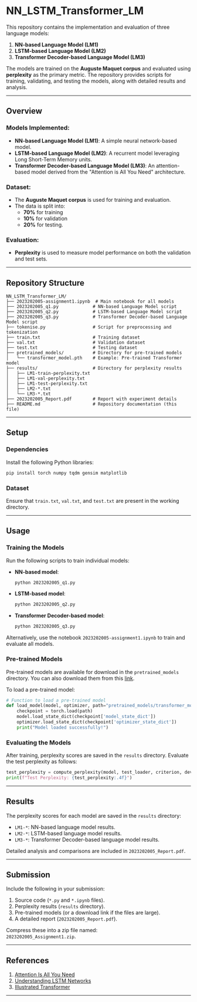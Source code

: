 # **NN_LSTM_Transformer_LM**

This repository contains the implementation and evaluation of three language models:  
1. **NN-based Language Model (LM1)**  
2. **LSTM-based Language Model (LM2)**  
3. **Transformer Decoder-based Language Model (LM3)**  

The models are trained on the **Auguste Maquet corpus** and evaluated using **perplexity** as the primary metric. The repository provides scripts for training, validating, and testing the models, along with detailed results and analysis.

---

## **Overview**

### Models Implemented:
- **NN-based Language Model (LM1)**: A simple neural network-based model.  
- **LSTM-based Language Model (LM2)**: A recurrent model leveraging Long Short-Term Memory units.  
- **Transformer Decoder-based Language Model (LM3)**: An attention-based model derived from the "Attention is All You Need" architecture.

### Dataset:
- The **Auguste Maquet corpus** is used for training and evaluation.  
- The data is split into:
  - **70%** for training
  - **10%** for validation
  - **20%** for testing.

### Evaluation:
- **Perplexity** is used to measure model performance on both the validation and test sets.

---

## **Repository Structure**

```
NN_LSTM_Transformer_LM/
├── 2023202005-assignment1.ipynb  # Main notebook for all models
├── 2023202005_q1.py             # NN-based Language Model script
├── 2023202005_q2.py             # LSTM-based Language Model script
├── 2023202005_q3.py             # Transformer Decoder-based Language Model script
├── tokenise.py                  # Script for preprocessing and tokenization
├── train.txt                    # Training dataset
├── val.txt                      # Validation dataset
├── test.txt                     # Testing dataset
├── pretrained_models/           # Directory for pre-trained models
│   └── transformer_model.pth    # Example: Pre-trained Transformer model
├── results/                     # Directory for perplexity results
│   ├── LM1-train-perplexity.txt
│   ├── LM1-val-perplexity.txt
│   ├── LM1-test-perplexity.txt
│   ├── LM2-*.txt
│   └── LM3-*.txt
├── 2023202005_Report.pdf        # Report with experiment details
├── README.md                    # Repository documentation (this file)
```

---

## **Setup**

### Dependencies

Install the following Python libraries:
```bash
pip install torch numpy tqdm gensim matplotlib
```

### Dataset

Ensure that `train.txt`, `val.txt`, and `test.txt` are present in the working directory.

---

## **Usage**

### Training the Models

Run the following scripts to train individual models:
- **NN-based model**:
  ```bash
  python 2023202005_q1.py
  ```
- **LSTM-based model**:
  ```bash
  python 2023202005_q2.py
  ```
- **Transformer Decoder-based model**:
  ```bash
  python 2023202005_q3.py
  ```

Alternatively, use the notebook `2023202005-assignment1.ipynb` to train and evaluate all models.

### Pre-trained Models

Pre-trained models are available for download in the `pretrained_models` directory. You can also download them from this [link](https://drive.google.com/drive/folders/1-oGzikyY4akBL7o51fJd2P7kftN7kFGW?usp=drive_link).

To load a pre-trained model:
```python
# Function to load a pre-trained model
def load_model(model, optimizer, path="pretrained_models/transformer_model.pth"):
    checkpoint = torch.load(path)
    model.load_state_dict(checkpoint['model_state_dict'])
    optimizer.load_state_dict(checkpoint['optimizer_state_dict'])
    print("Model loaded successfully!")
```

### Evaluating the Models

After training, perplexity scores are saved in the `results` directory. Evaluate the test perplexity as follows:
```python
test_perplexity = compute_perplexity(model, test_loader, criterion, device)
print(f"Test Perplexity: {test_perplexity:.4f}")
```

---

## **Results**

The perplexity scores for each model are saved in the `results` directory:
- `LM1-*`: NN-based language model results.
- `LM2-*`: LSTM-based language model results.
- `LM3-*`: Transformer Decoder-based language model results.

Detailed analysis and comparisons are included in `2023202005_Report.pdf`.

---

## **Submission**

Include the following in your submission:
1. Source code (`*.py` and `*.ipynb` files).
2. Perplexity results (`results` directory).
3. Pre-trained models (or a download link if the files are large).
4. A detailed report (`2023202005_Report.pdf`).

Compress these into a zip file named:  
`2023202005_Assignment1.zip`.

---

## **References**

1. [Attention Is All You Need](https://arxiv.org/abs/1706.03762)  
2. [Understanding LSTM Networks](https://colah.github.io/posts/2015-08-Understanding-LSTMs/)  
3. [Illustrated Transformer](http://jalammar.github.io/illustrated-transformer/)  

--- 

